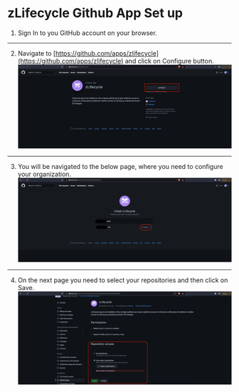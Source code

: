 # zLifecycle Github App Set up

1. Sign In to you GitHub account on your browser.
---
2. Navigate to [https://github.com/apps/zlifecycle](https://github.com/apps/zlifecycle) and click on Configure button.
![Step 1](../assets/images/setup-step1.png)
---
3. You will be navigated to the below page, where you need to configure your organization.
![Step 2](../assets/images/setup-step2.png)
---
4. On the next page you need to select your repositories and then click on Save. 
![Step 3](../assets/images/setup-step3.png)